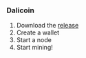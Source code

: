 
### Dalicoin

1. Download the [release](https://github.com/thanhphu/dalicoin/releases)
2. Create a wallet
3. Start a node
4. Start mining!

